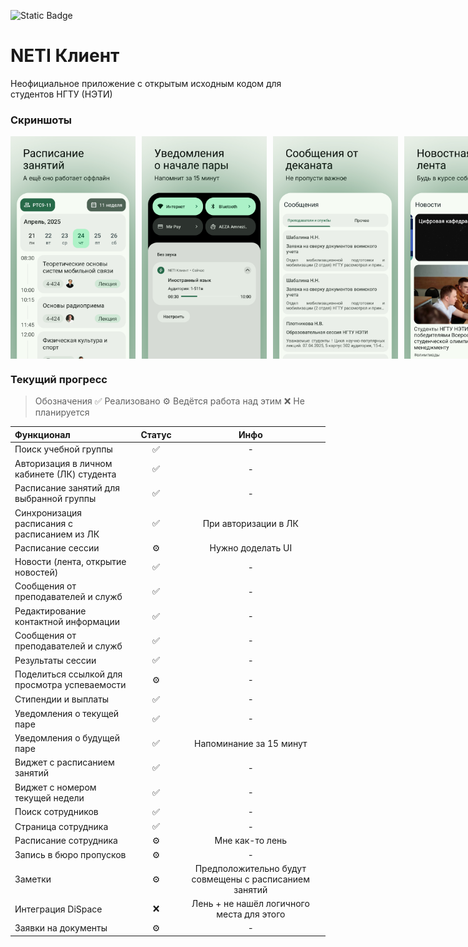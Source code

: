 ![Static Badge](https://img.shields.io/badge/%20-%20Google%20Play%20-%20%233b394d?style=for-the-badge&logo=google-play)

# NETI Клиент
Неофициальное приложение с открытым исходным кодом для студентов НГТУ (НЭТИ)

### Скриншоты
<div style="display: flex; gap: 10px;">
  <img src="art/screen2.png" alt="Скриншот 2" width="200" />
  <img src="art/screen3.png" alt="Скриншот 3" width="200" />
  <img src="art/screen4.png" alt="Скриншот 1" width="200" />
  <img src="art/screen5.png" alt="Скриншот 2" width="200" />
  <img src="art/screen6.png" alt="Скриншот 3" width="200" />
  <img src="art/screen7.png" alt="Скриншот 1" width="200" />
  <img src="art/screen8.png" alt="Скриншот 2" width="200" />
  <img src="art/screen9.png" alt="Скриншот 3" width="200" />
</div>


### Текущий прогресс
> Обозначения
> ✅  Реализовано
> ⚙️ Ведётся работа над этим
> ❌ Не планируется

| Функционал    | Статус  | Инфо|
|:-----------|:------:|:----------:|
|Поиск учебной группы|✅| - |
|Авторизация в личном кабинете (ЛК) студента|✅| - |
|Расписание занятий для выбранной группы|✅| - |
|Синхронизация расписания с расписанием из ЛК|✅|При авторизации в ЛК|
|Расписание сессии|⚙️| Нужно доделать UI |
|Новости (лента, открытие новостей) |✅| - |
|Сообщения от преподавателей и служб |✅| - |
|Редактирование контактной информации|✅| - |
|Сообщения от преподавателей и служб |✅| - |
|Результаты сессии |✅| - |
|Поделиться ссылкой для просмотра успеваемости |⚙️| - |
|Стипендии и выплаты |✅| - |
|Уведомления о текущей паре |✅| - |
|Уведомления о будущей паре |✅| Напоминание за 15 минут |
|Виджет с расписанием занятий |✅| - |
|Виджет с номером текущей недели |✅| - |
|Поиск сотрудников |✅| - |
|Страница сотрудника |✅| - |
|Расписание сотрудника |⚙️| Мне как-то лень |
|Запись в бюро пропусков |⚙️| - |
|Заметки |⚙️| Предположительно будут совмещены с расписанием занятий |
|Интеграция DiSpace |❌| Лень + не нашёл логичного места для этого |
|Заявки на документы |⚙️| - |

